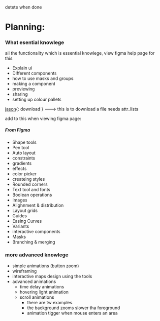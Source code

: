 detete when done

# Planning:

### What esential knowlege
all the functionality which is essential knowlege, view figma help page for this

- Explain ui
- Different components
- how to use masks and groups
- making a component
- previewing
- sharing
- setting up colour pallets

[jason](./index.md){: download } ---> this is to download a file needs attr_lists

add to this when viewing figma page: 

##### From Figma 
- Shape tools
- Pen tool
- Auto layout
- constraints
- gradients
- effects
- color picker
- createing styles
- Rounded corners
- Text tool and fonts
- Boolean operations
- Images
- Alighnment & distribution
- Layout grids
- Guides
- Easing Curves
- Variants
- interactive components
- Masks
- Branching & merging

### more advanced knowlege

- simple animations (button zoom)
- wireframing
- interactive maps design using the tools
- advanced animations
    - time delay animations
    - hovering light animation
    - scroll animations
        - there are tw examples
        - the background zooms slower tha foreground
        - animation tigger when mouse enters an area